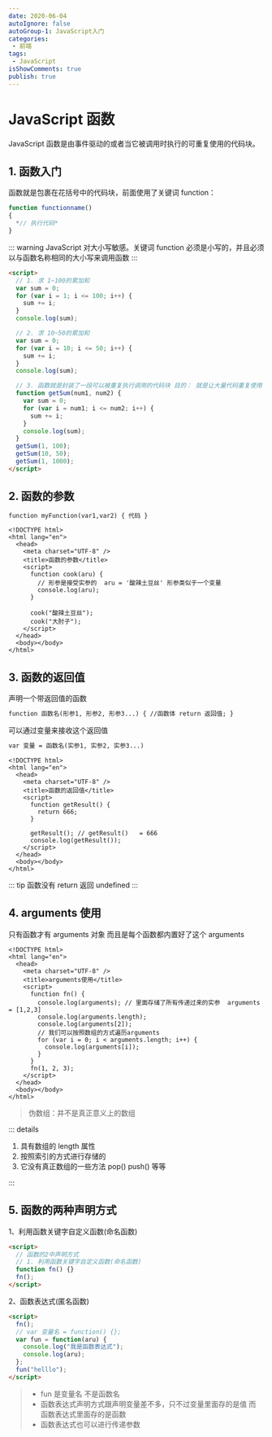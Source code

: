 ```yaml
---
date: 2020-06-04
autoIgnore: false
autoGroup-1: JavaScript入门
categories:
 - 前端
tags:
 - JavaScript 
isShowComments: true
publish: true
---
```


# JavaScript 函数

JavaScript 函数是由事件驱动的或者当它被调用时执行的可重复使用的代码块。

## 1. 函数入门

函数就是包裹在花括号中的代码块，前面使用了关键词 function：

```javascript
function functionname()
{
  *// 执行代码*
}
```

::: warning
JavaScript 对大小写敏感。关键词 function 必须是小写的，并且必须以与函数名称相同的大小写来调用函数
:::

```html
<script>
  // 1. 求 1~100的累加和
  var sum = 0;
  for (var i = 1; i <= 100; i++) {
    sum += i;
  }
  console.log(sum);

  // 2. 求 10~50的累加和
  var sum = 0;
  for (var i = 10; i <= 50; i++) {
    sum += i;
  }
  console.log(sum);

  // 3. 函数就是封装了一段可以被重复执行调用的代码块 目的： 就是让大量代码重复使用
  function getSum(num1, num2) {
    var sum = 0;
    for (var i = num1; i <= num2; i++) {
      sum += i;
    }
    console.log(sum);
  }
  getSum(1, 100);
  getSum(10, 50);
  getSum(1, 1000);
</script>
```

## 2. 函数的参数

```html
function myFunction(var1,var2) { 代码 }
```

```html{6-13}
<!DOCTYPE html>
<html lang="en">
  <head>
    <meta charset="UTF-8" />
    <title>函数的参数</title>
    <script>
      function cook(aru) {
        // 形参是接受实参的  aru = '酸辣土豆丝' 形参类似于一个变量
        console.log(aru);
      }

      cook("酸辣土豆丝");
      cook("大肘子");
    </script>
  </head>
  <body></body>
</html>
```

## 3. 函数的返回值

声明一个带返回值的函数

```html
function 函数名(形参1, 形参2, 形参3...) { //函数体 return 返回值; }
```

可以通过变量来接收这个返回值

```html
var 变量 = 函数名(实参1, 实参2, 实参3...)
```

```html{6-13}
<!DOCTYPE html>
<html lang="en">
  <head>
    <meta charset="UTF-8" />
    <title>函数的返回值</title>
    <script>
      function getResult() {
        return 666;
      }

      getResult(); // getResult()   = 666
      console.log(getResult());
    </script>
  </head>
  <body></body>
</html>
```

::: tip
函数没有 return 返回 undefined
:::

## 4. arguments 使用

只有函数才有 arguments 对象 而且是每个函数都内置好了这个 arguments

```html{6-17}
<!DOCTYPE html>
<html lang="en">
  <head>
    <meta charset="UTF-8" />
    <title>arguments使用</title>
    <script>
      function fn() {
        console.log(arguments); // 里面存储了所有传递过来的实参  arguments = [1,2,3]
        console.log(arguments.length);
        console.log(arguments[2]);
        // 我们可以按照数组的方式遍历arguments
        for (var i = 0; i < arguments.length; i++) {
          console.log(arguments[i]);
        }
      }
      fn(1, 2, 3);
    </script>
  </head>
  <body></body>
</html>
```

> 伪数组：并不是真正意义上的数组

::: details

1. 具有数组的 length 属性
2. 按照索引的方式进行存储的
3. 它没有真正数组的一些方法 pop() push() 等等

:::

## 5. 函数的两种声明方式

1、利用函数关键字自定义函数(命名函数)

```html
<script>
  // 函数的2中声明方式
  // 1. 利用函数关键字自定义函数(命名函数)
  function fn() {}
  fn();
</script>
```

2、函数表达式(匿名函数)

```html
<script>
  fn();
  // var 变量名 = function() {};
  var fun = function(aru) {
    console.log("我是函数表达式");
    console.log(aru);
  };
  fun("helllo");
</script>
```

> - fun 是变量名 不是函数名
> - 函数表达式声明方式跟声明变量差不多，只不过变量里面存的是值 而 函数表达式里面存的是函数
> - 函数表达式也可以进行传递参数

